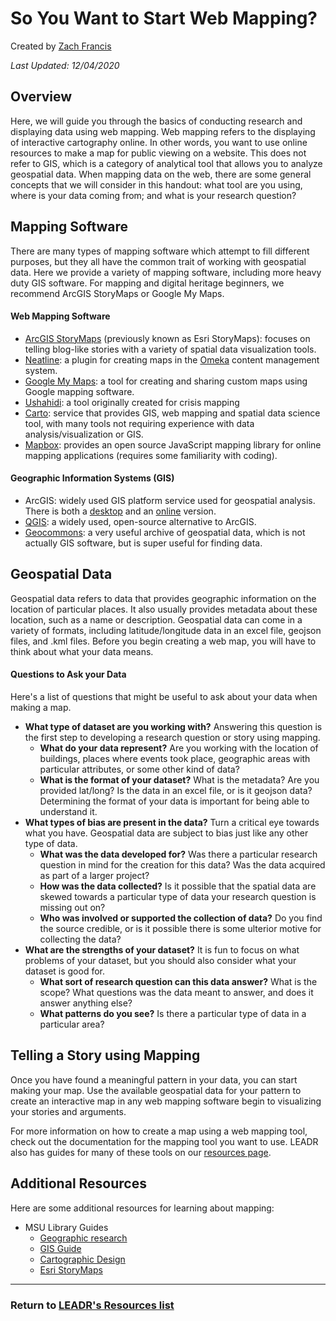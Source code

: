 # So You Want to Start Web Mapping?

Created by [Zach Francis](https://redfeather.dev/)

*Last Updated: 12/04/2020*

## Overview
Here, we will guide you through the basics of conducting research and displaying data using web mapping. Web mapping refers to the displaying of interactive cartography online. In other words, you want to use online resources to make a map for public viewing on a website. This does not refer to GIS, which is a category of analytical tool that allows you to analyze geospatial data. When mapping data on the web, there are some general concepts that we will consider in this handout: what tool are you using, where is your data coming from; and what is your research question?

## Mapping Software
There are many types of mapping software which attempt to fill different purposes, but they all have the common trait of working with geospatial data. Here we provide a variety of mapping software, including more heavy duty GIS software. For mapping and digital heritage beginners, we recommend ArcGIS StoryMaps or Google My Maps.

#### Web Mapping Software
- [ArcGIS StoryMaps](https://storymaps.arcgis.com/?) (previously known as Esri StoryMaps): focuses on telling blog-like stories with a variety of spatial data visualization tools.
- [Neatline](https://leadr-msu.github.io/neatline/): a plugin for creating maps in the [Omeka](https://leadr-msu.github.io/omeka/) content management system.
- [Google My Maps](https://www.google.com/maps/about/mymaps/): a tool for creating and sharing custom maps using Google mapping software.
- [Ushahidi](https://www.ushahidi.com/): a tool originally created for crisis mapping
- [Carto](https://leadr-msu.github.io/hst251-geospatialdata/): service that provides GIS, web mapping and spatial data science tool, with many tools not requiring experience with data analysis/visualization or GIS.
-  [Mapbox](https://www.mapbox.com/): provides an open source JavaScript mapping library  for online mapping applications (requires some familiarity with coding).

#### Geographic Information Systems (GIS)
- ArcGIS: widely used GIS platform service used for geospatial analysis. There is both a [desktop](https://desktop.arcgis.com/en/) and an [online](https://www.arcgis.com/index.html) version.
- [QGIS](https://www.qgis.org/en/site/): a widely used, open-source alternative to ArcGIS.
- [Geocommons](http://geocommons.com/): a very useful archive of geospatial data, which is not actually GIS software, but is super useful for finding data.

## Geospatial Data
Geospatial data refers to data that provides geographic information on the location of particular places. It also usually provides metadata about these location, such as a name or description. Geospatial data can come in a variety of formats, including latitude/longitude data in an excel file, geojson files, and .kml files. Before you begin creating a web map, you will have to think about what your data means.

#### Questions to Ask your Data
Here's a list of questions that might be useful to ask about your data when making a map.
- **What type of dataset are you working with?** Answering this question is the first step to developing a research question or story using mapping.
  - **What do your data represent?** Are you working with the location of buildings, places where events took place, geographic areas with particular attributes, or some other kind of data?
  - **What is the format of your dataset?** What is the metadata? Are you provided lat/long? Is the data in an excel file, or is it geojson data? Determining the format of your data is important for being able to understand it.
- **What types of bias are present in the data?** Turn a critical eye towards what you have. Geospatial data are subject to bias just like any other type of data.
  - **What was the data developed for?** Was there a particular research question in mind for the creation for this data? Was the data acquired as part of a larger project?
  - **How was the data collected?** Is it possible that the spatial data are skewed towards a particular type of data your research question is missing out on?
  - **Who was involved or supported the collection of data?** Do you find the source credible, or is it possible there is some ulterior motive for collecting the data?
- **What are the strengths of your dataset?** It is fun to focus on what problems of your dataset, but you should also consider what your dataset is good for.
  - **What sort of research question can this data answer?** What is the scope? What questions was the data meant to answer, and does it answer anything else?
  - **What patterns do you see?** Is there a particular type of data in a particular area?

## Telling a Story using Mapping
Once you have found a meaningful pattern in your data, you can start making your map. Use the available geospatial data for your pattern to create an interactive map in any web mapping software begin to visualizing your stories and arguments.

For more information on how to create a map using a web mapping tool, check out the documentation for the mapping tool you want to use. LEADR also has guides for many of these tools on our [resources page](https://leadr-msu.github.io//).

## Additional Resources
Here are some additional resources for learning about mapping:
- MSU Library Guides
  - [Geographic research](https://libguides.lib.msu.edu/geography)
  - [GIS Guide](https://libguides.lib.msu.edu/gis)
  - [Cartographic Design](https://libguides.lib.msu.edu/cartodesign)
  - [Esri StoryMaps](https://libguides.lib.msu.edu/storymaps)

-----
### Return to [LEADR's Resources list](https://leadr-msu.github.io/)
